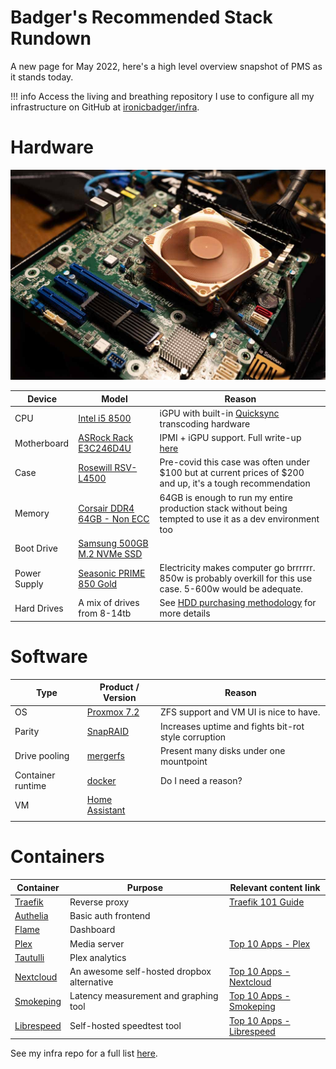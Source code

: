 # Badger's Recommended Stack Rundown

A new page for May 2022, here's a high level overview snapshot of PMS as it stands today.

!!! info
    Access the living and breathing repository I use to configure all my infrastructure on GitHub at [ironicbadger/infra](https://github.com/ironicbadger/infra).

# Hardware

![motherboard](../images/asrockmobo.jpg)

| Device       | Model                                                  | Reason                                                                                                                     |
| ------------ | ------------------------------------------------------ | -------------------------------------------------------------------------------------------------------------------------- |
| CPU          | [Intel i5 8500](https://amzn.to/3LMgZBH)               | iGPU with built-in [Quicksync](../hardware/intel-quicksync.md) transcoding hardware                                        |
| Motherboard  | [ASRock Rack E3C246D4U](https://amzn.to/3LMh88d)       | IPMI + iGPU support. Full write-up [here](https://blog.ktz.me/asrock-rack-e3c246d4u-the-perfect-media-server-motherboard/) |
| Case         | [Rosewill RSV-L4500](https://amzn.to/37eVqKS)          | Pre-covid this case was often under $100 but at current prices of $200 and up, it's a tough recommendation                 |
| Memory       | [Corsair DDR4 64GB - Non ECC](https://amzn.to/3w8LWcN) | 64GB is enough to run my entire production stack without being tempted to use it as a dev environment too                  |
| Boot Drive   | [Samsung 500GB M.2 NVMe SSD](https://amzn.to/37kBI0l)  |                                                                                                                            |
| Power Supply | [Seasonic PRIME 850 Gold](https://amzn.to/3OXvMLP)     | Electricity makes computer go brrrrrr. 850w is probably overkill for this use case. 5-600w would be adequate.              |
| Hard Drives  | A mix of drives from 8-14tb                            | See [HDD purchasing methodology](../hardware/hdd-purchase-methodology.md) for more details                                 |


# Software

| Type              | Product / Version                                          | Reason                                               |
| ----------------- | ---------------------------------------------------------- | ---------------------------------------------------- |
| OS                | [Proxmox 7.2](../tech-stack/proxmox.md)                    | ZFS support and VM UI is nice to have.               |
| Parity            | [SnapRAID](../tech-stack/snapraid.md)                      | Increases uptime and fights bit-rot style corruption |
| Drive pooling     | [mergerfs](../tech-stack/mergerfs.md)                      | Present many disks under one mountpoint              |
| Container runtime | [docker](../tech-stack/docker.md)                          | Do I need a reason?                                  |
| VM                | [Home Assistant](../day-two/top10apps.md#3-home-assistant) |                                                      |
|                   |                                                            |                                                      |

# Containers

| Container                                        | Purpose                                    | Relevant content link                                            |
| ------------------------------------------------ | ------------------------------------------ | ---------------------------------------------------------------- |
| [Traefik](https://traefik.io/)                   | Reverse proxy                              | [Traefik 101 Guide](../remote-access/traefik101.md)              |
| [Authelia](https://www.authelia.com/)            | Basic auth frontend                        |                                                                  |
| [Flame](https://github.com/pawelmalak/flame)     | Dashboard                                  |                                                                  |
| [Plex](https://www.plex.tv/)                     | Media server                               | [Top 10 Apps - Plex](../day-two/top10apps.md#1-plex)             |
| [Tautulli](https://github.com/Tautulli/Tautulli) | Plex analytics                             |                                                                  |
| [Nextcloud](https://nextcloud.com/)              | An awesome self-hosted dropbox alternative | [Top 10 Apps - Nextcloud](../day-two/top10apps.md#2-plex)        |
| [Smokeping](https://oss.oetiker.ch/smokeping/)   | Latency measurement and graphing tool      | [Top 10 Apps - Smokeping](../day-two/top10apps.md#5-smokeping)   |
| [Librespeed](https://librespeed.org/)            | Self-hosted speedtest tool                 | [Top 10 Apps - Librespeed](../day-two/top10apps.md#7-librespeed) |

See my infra repo for a full list [here](https://github.com/ironicbadger/infra/blob/master/group_vars/morpheus.yaml#L275).